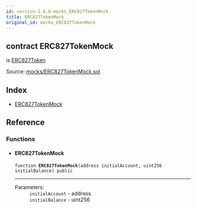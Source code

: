 ```yaml
---
id: version-1.8.0-mocks_ERC827TokenMock
title: ERC827TokenMock
original_id: mocks_ERC827TokenMock
---
```


<div class="contract-doc"><div class="contract"><h2 class="contract-header"><span class="contract-kind">contract</span> ERC827TokenMock</h2><p class="base-contracts"><span>is</span> <a href="token_ERC827_ERC827Token.html">ERC827Token</a></p><div class="source">Source: <a href="https://github.com/OpenZeppelin/zeppelin-solidity/blob/v1.8.0/contracts/mocks/ERC827TokenMock.sol" target="_blank">mocks/ERC827TokenMock.sol</a></div></div><div class="index"><h2>Index</h2><ul><li><a href="mocks_ERC827TokenMock.html#ERC827TokenMock">ERC827TokenMock</a></li></ul></div><div class="reference"><h2>Reference</h2><div class="functions"><h3>Functions</h3><ul><li><div class="item function"><span id="ERC827TokenMock" class="anchor-marker"></span><h4 class="name">ERC827TokenMock</h4><div class="body"><code class="signature">function <strong>ERC827TokenMock</strong><span>(address initialAccount, uint256 initialBalance) </span><span>public </span></code><hr/><dl><dt><span class="label-parameters">Parameters:</span></dt><dd><div><code>initialAccount</code> - address</div><div><code>initialBalance</code> - uint256</div></dd></dl></div></div></li></ul></div></div></div>
